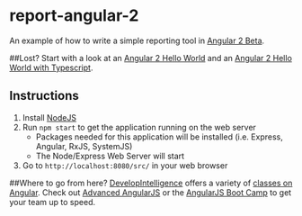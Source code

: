 # report-angular-2
An example of how to write a simple reporting tool in [Angular 2 Beta](https://angular.io/).

##Lost?
Start with a look at an [Angular 2 Hello World](https://github.com/DevelopIntelligenceBoulder/hello-angular-2) and an [Angular 2 Hello World with Typescript](https://github.com/DevelopIntelligenceBoulder/hello-angular-2-typescript).

## Instructions
1. Install [NodeJS](https://nodejs.org/)
2. Run `npm start` to get the application running on the web server
    * Packages needed for this application will be installed (i.e.  Express, Angular, RxJS, SystemJS)
    * The Node/Express Web Server will start
3. Go to `http://localhost:8080/src/` in your web browser

##Where to go from here?
[DevelopIntelligence](http://www.developintelligence.com/) offers a variety of [classes on Angular](http://www.developintelligence.com/catalog/web-development-training/angularjs). Check out [Advanced AngularJS](http://www.developintelligence.com/catalog/web-development-training/angularjs/advanced-angularjs-development) or the [AngularJS Boot Camp](http://www.developintelligence.com/catalog/web-development-training/angularjs/angularjs-boot-camp) to get your team up to speed.


